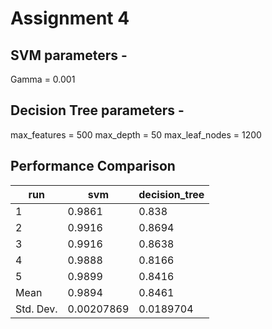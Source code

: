 # Assignment 4

## SVM parameters - 
Gamma = 0.001

## Decision Tree parameters -
max_features = 500
max_depth = 50
max_leaf_nodes = 1200

## Performance Comparison

|run      | svm         | decision_tree|
|---------|-------------|--------------|
|1        |0.9861       |0.838         |
|2        |0.9916       |0.8694        |
|3        |0.9916       |0.8638        |
|4        |0.9888       |0.8166        |
|5        |0.9899       |0.8416        |
|Mean     |0.9894       |0.8461        |
|Std. Dev.|0.00207869   |0.0189704     |

